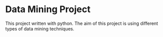 # Data Mining Project
 This project written with python. The aim of this project is using different types of data mining techniques.
